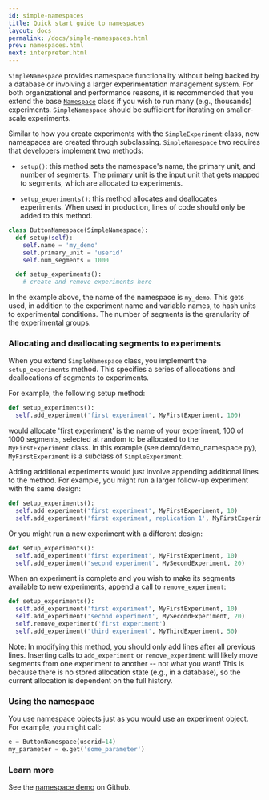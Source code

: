 ```yaml
---
id: simple-namespaces
title: Quick start guide to namespaces
layout: docs
permalink: /docs/simple-namespaces.html
prev: namespaces.html
next: interpreter.html
---
```


`SimpleNamespace` provides namespace functionality without being backed by a
database or involving a larger experimentation management system.
For both organizational and performance reasons, it is recommended
that you extend the base [`Namespace`](https://github.com/facebook/planout/blob/master/planout/namespace.py)
class if you wish to run many
(e.g., thousands) experiments. `SimpleNamespace`  should be sufficient for
iterating on smaller-scale experiments.

Similar to how you create experiments with the `SimpleExperiment` class, new namespaces are created through subclassing.  `SimpleNamespace` two requires that developers implement two methods:

 - `setup()`: this method sets the namespace's name, the primary unit, and number of segments. The primary unit is the input unit that gets mapped to segments, which are allocated to experiments.

 - `setup_experiments()`: this method allocates and deallocates experiments. When used in production, lines of code should only be added to this method.

```python
class ButtonNamespace(SimpleNamespace):
  def setup(self):
    self.name = 'my_demo'
    self.primary_unit = 'userid'
    self.num_segments = 1000

  def setup_experiments():
    # create and remove experiments here
```

In the example above, the name of the namespace is `my_demo`. This gets used, in addition to the experiment name and variable names, to hash units to experimental conditions. The number of segments is the granularity of the experimental groups.

### Allocating and deallocating segments to experiments
When you extend `SimpleNamespace` class, you implement the `setup_experiments` method. This specifies a series of allocations and deallocations of segments to experiments.

For example, the following setup method:

```python
def setup_experiments():
  self.add_experiment('first experiment', MyFirstExperiment, 100)
```

would allocate  'first experiment' is the name of your experiment, 100 of 1000 segments, selected at random to be allocated to the `MyFirstExperiment` class. In this example (see demo/demo_namespace.py), `MyFirstExperiment` is a subclass of `SimpleExperiment`.

Adding additional experiments would just involve appending additional lines to the method. For example, you might run a larger follow-up experiment with the same design:

```python
def setup_experiments():
  self.add_experiment('first experiment', MyFirstExperiment, 10)
  self.add_experiment('first experiment, replication 1', MyFirstExperiment, 40)
```

Or you might run a new experiment with a different design:

```python
def setup_experiments():
  self.add_experiment('first experiment', MyFirstExperiment, 10)
  self.add_experiment('second experiment', MySecondExperiment, 20)
```

When an experiment is complete and you wish to make its segments available to new experiments, append a call to `remove_experiment`:

```python
def setup_experiments():
  self.add_experiment('first experiment', MyFirstExperiment, 10)
  self.add_experiment('second experiment', MySecondExperiment, 20)
  self.remove_experiment('first experiment')
  self.add_experiment('third experiment', MyThirdExperiment, 50)
```

Note: In modifying this method, you should only add lines after all previous lines. Inserting calls to `add_experiment` or `remove_experiment` will likely move segments from one experiment to another -- not what you want! This is because there is no stored allocation state (e.g., in a database), so the current allocation is dependent on the full history.

### Using the namespace
You use namespace objects just as you would use an experiment object.
For example, you might call:

```python
e = ButtonNamespace(userid=14)
my_parameter = e.get('some_parameter')
```

### Learn more
See the [namespace demo](https://github.com/facebook/planout/blob/master/demos/demo_namespaces.py) on Github.
